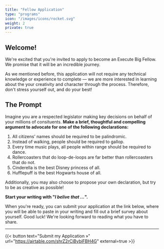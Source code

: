 ```yaml
---
title: "Fellow Application"
type: "programs"
icon: "/images/icons/rocket.svg"
weight: 2
private: true
---
```


## Welcome! 

We're excited that you're invited to apply to become an Execute Big Fellow. We promise that it will be an incredible journey.

As we mentioned before, this application will not require any technical knowledge or experience to complete — we are more interested in learning about the your creativity and character through the process. Therefore, don't stress yourself out, and do your best! 

## The Prompt

Imagine you are a respected legislator making key decisions on behalf of your millions of consituents. **Make a brief, thoughtful and compelling argument to advocate for one of the following declarations:**

1. All citizens' names should be required to be palindromic.
1. Instead of walking, people should be required to gallop.
1. Every time music plays, all people within range should be required to dance.
1. Rollercoasters that do loop-de-loops are far better than rollercoasters that do not.
1. Cinderella is the best Disney princess of all.
1. Hufflepuff is the best Hogwarts house of all.

Additionally, you may also choose to propose your own declaration, but try to be as creative as possible! 

**Start your writing with "_I belive that ..._".** 

When you're ready, you can submit your application at the link below, where you will be able to paste in your writing and fill out a brief survey about yourself. Good luck! We're looking forward to reading what you have to share. 

---

{{< button text="Submit my Application »" url="https://airtable.com/shrZ2rCiBybiFBH4G" external=true >}}
